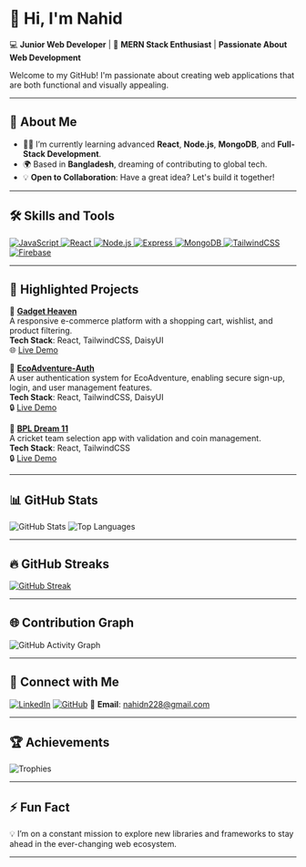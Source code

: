 # 👋 Hi, I'm Nahid  

💻 **Junior Web Developer** | 🚀 **MERN Stack Enthusiast** | **Passionate About Web Development**

Welcome to my GitHub! I'm passionate about creating web applications that are both functional and visually appealing.

---

## 🌟 **About Me**
- 🧑‍💻 I’m currently learning advanced **React**, **Node.js**, **MongoDB**, and **Full-Stack Development**.
- 🌍 Based in **Bangladesh**, dreaming of contributing to global tech.
- 💡 **Open to Collaboration**: Have a great idea? Let's build it together!

---

## 🛠️ **Skills and Tools**
<a href="https://github.com/nahidn228">
    <img src="https://img.shields.io/badge/JavaScript-%23323330.svg?style=flat&logo=javascript&logoColor=%23F7DF1E" alt="JavaScript" 
         style="transition: transform 0.3s; transform: scale(1);" 
         onmouseover="this.style.transform='scale(1.1)'" 
         onmouseout="this.style.transform='scale(1)'">
</a>
<a href="https://github.com/nahidn228">
    <img src="https://img.shields.io/badge/React-%2320232a.svg?style=flat&logo=react&logoColor=%2361DAFB" alt="React" 
         style="transition: transform 0.3s; transform: scale(1);" 
         onmouseover="this.style.transform='scale(1.1)'" 
         onmouseout="this.style.transform='scale(1)'">
</a>
<a href="https://github.com/nahidn228">
    <img src="https://img.shields.io/badge/Node.js-%2343853D.svg?style=flat&logo=node.js&logoColor=white" alt="Node.js" 
         style="transition: transform 0.3s; transform: scale(1);" 
         onmouseover="this.style.transform='scale(1.1)'" 
         onmouseout="this.style.transform='scale(1)'">
</a>
<a href="https://github.com/nahidn228">
    <img src="https://img.shields.io/badge/Express-%23000000.svg?style=flat&logo=express&logoColor=white" alt="Express" 
         style="transition: transform 0.3s; transform: scale(1);" 
         onmouseover="this.style.transform='scale(1.1)'" 
         onmouseout="this.style.transform='scale(1)'">
</a>
<a href="https://github.com/nahidn228">
    <img src="https://img.shields.io/badge/MongoDB-%2347A248.svg?style=flat&logo=mongodb&logoColor=white" alt="MongoDB" 
         style="transition: transform 0.3s; transform: scale(1);" 
         onmouseover="this.style.transform='scale(1.1)'" 
         onmouseout="this.style.transform='scale(1)'">
</a>
<a href="https://github.com/nahidn228">
    <img src="https://img.shields.io/badge/TailwindCSS-%2338B2AC.svg?style=flat&logo=tailwind-css&logoColor=white" alt="TailwindCSS" 
         style="transition: transform 0.3s; transform: scale(1);" 
         onmouseover="this.style.transform='scale(1.1)'" 
         onmouseout="this.style.transform='scale(1)'">
</a>
<a href="https://github.com/nahidn228">
    <img src="https://img.shields.io/badge/Firebase-%23039BE5.svg?style=flat&logo=firebase" alt="Firebase" 
         style="transition: transform 0.3s; transform: scale(1);" 
         onmouseover="this.style.transform='scale(1.1)'" 
         onmouseout="this.style.transform='scale(1)'">
</a>

---

## 🚀 **Highlighted Projects**

🌟 **[Gadget Heaven](https://github.com/nahidn228/gadget-heaven)**  
A responsive e-commerce platform with a shopping cart, wishlist, and product filtering.  
**Tech Stack**: React,  TailwindCSS, DaisyUI  
🌐 [Live Demo](https://gadget-bd.surge.sh/)

🌟 **[EcoAdventure-Auth](https://github.com/nahidn228/EcoAdventure-Auth)**  
A user authentication system for EcoAdventure, enabling secure sign-up, login, and user management features.  
**Tech Stack**:  React,  TailwindCSS, DaisyUI    
🔒 [Live Demo](https://eco-adventure-auth-demo.surge.sh/)


🌟 **[BPL Dream 11](https://github.com/nahidn228/bpl-dream-11)**  
A cricket team selection app with validation and coin management.  
**Tech Stack**: React, TailwindCSS  
🔒 [Live Demo](https://dream-xi.surge.sh/)

---

## 📊 **GitHub Stats**

![GitHub Stats](https://github-readme-stats.vercel.app/api?username=nahidn228&show_icons=true&theme=radical&hide_title=true&count_private=true)
![Top Languages](https://github-readme-stats.vercel.app/api/top-langs/?username=nahidn228&layout=compact&theme=radical)

---

## 🔥 **GitHub Streaks**

[![GitHub Streak](https://streak-stats.demolab.com?user=nahidn228&theme=radical)](https://git.io/streak-stats)

---

## 🌐 **Contribution Graph**

![GitHub Activity Graph](https://github-readme-activity-graph.vercel.app/graph?username=nahidn228&theme=github)

---

## 🤝 **Connect with Me**
[![LinkedIn](https://img.shields.io/badge/LinkedIn-Connect-blue?style=flat&logo=linkedin)](https://www.linkedin.com/in/nahidn228/)
[![GitHub](https://img.shields.io/badge/GitHub-Follow-lightgray?style=flat&logo=github)](https://github.com/nahidn228/)
📧 **Email**: nahidn228@gmail.com

---

## 🏆 **Achievements**
![Trophies](https://github-profile-trophy.vercel.app/?username=nahidn228&theme=radical)

---

## ⚡ **Fun Fact**
💡 I’m on a constant mission to explore new libraries and frameworks to stay ahead in the ever-changing web ecosystem.

---

